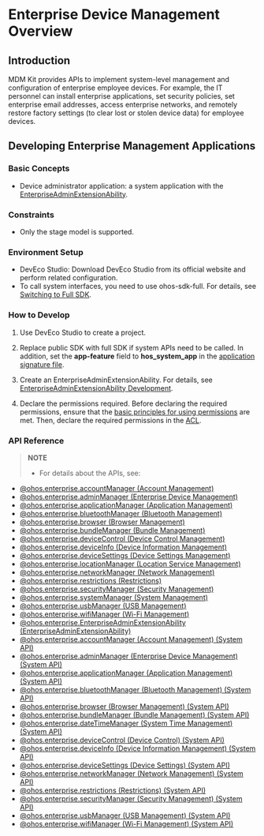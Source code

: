 # Enterprise Device Management Overview

## Introduction
MDM Kit provides APIs to implement system-level management and configuration of enterprise employee devices. For example, the IT personnel can install enterprise applications, set security policies, set enterprise email addresses, access enterprise networks, and remotely restore factory settings (to clear lost or stolen device data) for employee devices.

## Developing Enterprise Management Applications

### Basic Concepts
- Device administrator application: <!--RP1-->a system application with the [EnterpriseAdminExtensionAbility](enterprise-extensionAbility.md)<!--RP1End-->.

### Constraints
- Only the stage model is supported.

### Environment Setup
- DevEco Studio: Download DevEco Studio from its official website and perform related configuration.<!--Del-->
- To call system interfaces, you need to use ohos-sdk-full. For details, see [Switching to Full SDK](../faqs/full-sdk-switch-guide.md).<!--DelEnd-->

### How to Develop

1. Use DevEco Studio to create a project.<!--Del-->

2. Replace public SDK with full SDK if system APIs need to be called. In addition, set the **app-feature** field to **hos_system_app** in the [application signature file](../security/AccessToken/determine-application-mode.md#requesting-permissions-for-system_basic-applications).<!--DelEnd-->

3. Create an EnterpriseAdminExtensionAbility. For details, see <!--RP1-->[EnterpriseAdminExtensionAbility Development](enterprise-extensionAbility.md)<!--RP1End-->.

4. Declare the permissions required. Before declaring the required permissions, ensure that the [basic principles for using permissions](../security/AccessToken/app-permission-mgmt-overview.md#basic-principles-for-using-permissions) are met. Then, declare the required permissions in the [ACL](../security/AccessToken/declare-permissions-in-acl.md).

### API Reference

> **NOTE**
>
> - For details about the APIs, see:
- [@ohos.enterprise.accountManager (Account Management)](../reference/apis-mdm-kit/js-apis-enterprise-accountManager.md)
- [@ohos.enterprise.adminManager (Enterprise Device Management)](../reference/apis-mdm-kit/js-apis-enterprise-adminManager.md)
- [@ohos.enterprise.applicationManager (Application Management)](../reference/apis-mdm-kit/js-apis-enterprise-applicationManager.md)
- [@ohos.enterprise.bluetoothManager (Bluetooth Management)](../reference/apis-mdm-kit/js-apis-enterprise-bluetoothManager.md)
- [@ohos.enterprise.browser (Browser Management)](../reference/apis-mdm-kit/js-apis-enterprise-browser.md)
- [@ohos.enterprise.bundleManager (Bundle Management)](../reference/apis-mdm-kit/js-apis-enterprise-bundleManager.md)
- [@ohos.enterprise.deviceControl (Device Control Management)](../reference/apis-mdm-kit/js-apis-enterprise-deviceControl.md)
- [@ohos.enterprise.deviceInfo (Device Information Management)](../reference/apis-mdm-kit/js-apis-enterprise-deviceInfo.md)
- [@ohos.enterprise.deviceSettings (Device Settings Management)](../reference/apis-mdm-kit/js-apis-enterprise-deviceSettings.md)
- [@ohos.enterprise.locationManager (Location Service Management)](../reference/apis-mdm-kit/js-apis-enterprise-locationManager.md)
- [@ohos.enterprise.networkManager (Network Management)](../reference/apis-mdm-kit/js-apis-enterprise-networkManager.md)
- [@ohos.enterprise.restrictions (Restrictions)](../reference/apis-mdm-kit/js-apis-enterprise-restrictions.md)
- [@ohos.enterprise.securityManager (Security Management)](../reference/apis-mdm-kit/js-apis-enterprise-securityManager.md)
- [@ohos.enterprise.systemManager (System Management)](../reference/apis-mdm-kit/js-apis-enterprise-systemManager.md)
- [@ohos.enterprise.usbManager (USB Management)](../reference/apis-mdm-kit/js-apis-enterprise-usbManager.md)
- [@ohos.enterprise.wifiManager (Wi-Fi Management)](../reference/apis-mdm-kit/js-apis-enterprise-wifiManager.md)
- [@ohos.enterprise.EnterpriseAdminExtensionAbility (EnterpriseAdminExtensionAbility)](../reference/apis-mdm-kit/js-apis-EnterpriseAdminExtensionAbility.md)<!--Del-->
- [@ohos.enterprise.accountManager (Account Management) (System API)](../reference/apis-mdm-kit/js-apis-enterprise-accountManager-sys.md)
- [@ohos.enterprise.adminManager (Enterprise Device Management) (System API)](../reference/apis-mdm-kit/js-apis-enterprise-adminManager-sys.md)
- [@ohos.enterprise.applicationManager (Application Management) (System API)](../reference/apis-mdm-kit/js-apis-enterprise-applicationManager-sys.md)
- [@ohos.enterprise.bluetoothManager (Bluetooth Management) (System API)](../reference/apis-mdm-kit/js-apis-enterprise-bluetoothManager-sys.md)
- [@ohos.enterprise.browser (Browser Management) (System API)](../reference/apis-mdm-kit/js-apis-enterprise-browser-sys.md)
- [@ohos.enterprise.bundleManager (Bundle Management) (System API)](../reference/apis-mdm-kit/js-apis-enterprise-bundleManager-sys.md)
- [@ohos.enterprise.dateTimeManager (System Time Management) (System API)](../reference/apis-mdm-kit/js-apis-enterprise-dateTimeManager-sys.md)
- [@ohos.enterprise.deviceControl (Device Control) (System API)](../reference/apis-mdm-kit/js-apis-enterprise-deviceControl-sys.md)
- [@ohos.enterprise.deviceInfo (Device Information Management) (System API)](../reference/apis-mdm-kit/js-apis-enterprise-deviceInfo-sys.md)
- [@ohos.enterprise.deviceSettings (Device Settings) (System API)](../reference/apis-mdm-kit/js-apis-enterprise-deviceSettings-sys.md)
- [@ohos.enterprise.networkManager (Network Management) (System API)](../reference/apis-mdm-kit/js-apis-enterprise-networkManager-sys.md)
- [@ohos.enterprise.restrictions (Restrictions) (System API)](../reference/apis-mdm-kit/js-apis-enterprise-restrictions-sys.md)
- [@ohos.enterprise.securityManager (Security Management) (System API)](../reference/apis-mdm-kit/js-apis-enterprise-securityManager-sys.md)
- [@ohos.enterprise.usbManager (USB Management) (System API)](../reference/apis-mdm-kit/js-apis-enterprise-usbManager-sys.md)
- [@ohos.enterprise.wifiManager (Wi-Fi Management) (System API)](../reference/apis-mdm-kit/js-apis-enterprise-wifiManager-sys.md)<!--DelEnd-->
